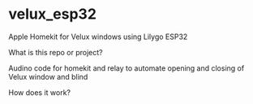 # velux_esp32
Apple Homekit for Velux windows using Lilygo ESP32

What is this repo or project?

Audino code for homekit and relay to automate opening and closing of Velux window and blind

How does it work?


